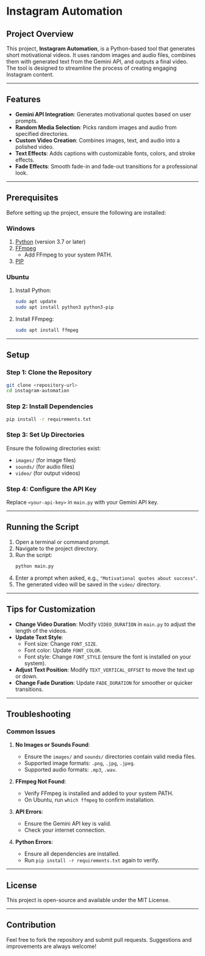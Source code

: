 # Instagram Automation

## Project Overview
This project, **Instagram Automation**, is a Python-based tool that generates short motivational videos. It uses random images and audio files, combines them with generated text from the Gemini API, and outputs a final video. The tool is designed to streamline the process of creating engaging Instagram content.

---

## Features
- **Gemini API Integration**: Generates motivational quotes based on user prompts.
- **Random Media Selection**: Picks random images and audio from specified directories.
- **Custom Video Creation**: Combines images, text, and audio into a polished video.
- **Text Effects**: Adds captions with customizable fonts, colors, and stroke effects.
- **Fade Effects**: Smooth fade-in and fade-out transitions for a professional look.

---

## Prerequisites
Before setting up the project, ensure the following are installed:

### Windows
1. [Python](https://www.python.org/downloads/) (version 3.7 or later)
2. [FFmpeg](https://ffmpeg.org/download.html)
   - Add FFmpeg to your system PATH.
3. [PIP](https://pip.pypa.io/en/stable/installation/)

### Ubuntu
1. Install Python:
   ```bash
   sudo apt update
   sudo apt install python3 python3-pip
   ```
2. Install FFmpeg:
   ```bash
   sudo apt install ffmpeg
   ```

---

## Setup

### Step 1: Clone the Repository
```bash
git clone <repository-url>
cd instagram-automation
```

### Step 2: Install Dependencies
```bash
pip install -r requirements.txt
```

### Step 3: Set Up Directories
Ensure the following directories exist:
- `images/` (for image files)
- `sounds/` (for audio files)
- `video/` (for output videos)

### Step 4: Configure the API Key
Replace `<your-api-key>` in `main.py` with your Gemini API key.

---

## Running the Script
1. Open a terminal or command prompt.
2. Navigate to the project directory.
3. Run the script:
   ```bash
   python main.py
   ```
4. Enter a prompt when asked, e.g., `"Motivational quotes about success"`.
5. The generated video will be saved in the `video/` directory.

---

## Tips for Customization
- **Change Video Duration**: Modify `VIDEO_DURATION` in `main.py` to adjust the length of the videos.
- **Update Text Style**:
  - Font size: Change `FONT_SIZE`.
  - Font color: Update `FONT_COLOR`.
  - Font style: Change `FONT_STYLE` (ensure the font is installed on your system).
- **Adjust Text Position**: Modify `TEXT_VERTICAL_OFFSET` to move the text up or down.
- **Change Fade Duration**: Update `FADE_DURATION` for smoother or quicker transitions.

---

## Troubleshooting
### Common Issues
1. **No Images or Sounds Found**:
   - Ensure the `images/` and `sounds/` directories contain valid media files.
   - Supported image formats: `.png`, `.jpg`, `.jpeg`.
   - Supported audio formats: `.mp3`, `.wav`.

2. **FFmpeg Not Found**:
   - Verify FFmpeg is installed and added to your system PATH.
   - On Ubuntu, run `which ffmpeg` to confirm installation.

3. **API Errors**:
   - Ensure the Gemini API key is valid.
   - Check your internet connection.

4. **Python Errors**:
   - Ensure all dependencies are installed.
   - Run `pip install -r requirements.txt` again to verify.

---

## License
This project is open-source and available under the MIT License.

---

## Contribution
Feel free to fork the repository and submit pull requests. Suggestions and improvements are always welcome!

